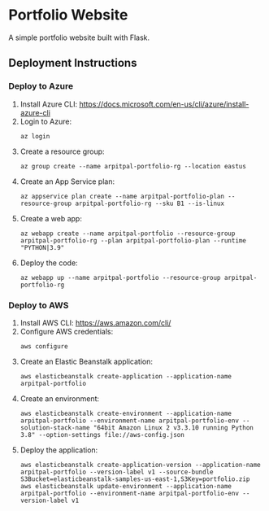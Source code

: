 # Portfolio Website

A simple portfolio website built with Flask.

## Deployment Instructions

### Deploy to Azure

1. Install Azure CLI: https://docs.microsoft.com/en-us/cli/azure/install-azure-cli
2. Login to Azure:
   ```
   az login
   ```
3. Create a resource group:
   ```
   az group create --name arpitpal-portfolio-rg --location eastus
   ```
4. Create an App Service plan:
   ```
   az appservice plan create --name arpitpal-portfolio-plan --resource-group arpitpal-portfolio-rg --sku B1 --is-linux
   ```
5. Create a web app:
   ```
   az webapp create --name arpitpal-portfolio --resource-group arpitpal-portfolio-rg --plan arpitpal-portfolio-plan --runtime "PYTHON|3.9"
   ```
6. Deploy the code:
   ```
   az webapp up --name arpitpal-portfolio --resource-group arpitpal-portfolio-rg
   ```

### Deploy to AWS

1. Install AWS CLI: https://aws.amazon.com/cli/
2. Configure AWS credentials:
   ```
   aws configure
   ```
3. Create an Elastic Beanstalk application:
   ```
   aws elasticbeanstalk create-application --application-name arpitpal-portfolio
   ```
4. Create an environment:
   ```
   aws elasticbeanstalk create-environment --application-name arpitpal-portfolio --environment-name arpitpal-portfolio-env --solution-stack-name "64bit Amazon Linux 2 v3.3.10 running Python 3.8" --option-settings file://aws-config.json
   ```
5. Deploy the application:
   ```
   aws elasticbeanstalk create-application-version --application-name arpitpal-portfolio --version-label v1 --source-bundle S3Bucket=elasticbeanstalk-samples-us-east-1,S3Key=portfolio.zip
   aws elasticbeanstalk update-environment --application-name arpitpal-portfolio --environment-name arpitpal-portfolio-env --version-label v1
   ``` 